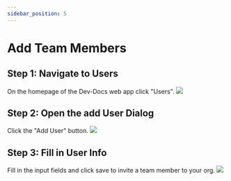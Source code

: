 ```yaml
---
sidebar_position: 5
---
```



# Add Team Members

## Step 1: Navigate to Users

On the homepage of the Dev-Docs web app click "Users".
![](/img/add_team_members/step_1.png)

## Step 2: Open the add User Dialog

Click the "Add User" button.
![](/img/add_team_members/step_2.png)

## Step 3: Fill in User Info

Fill in the input fields and click save to invite a team member to your org. 
![](/img/add_team_members/step_3.png)



